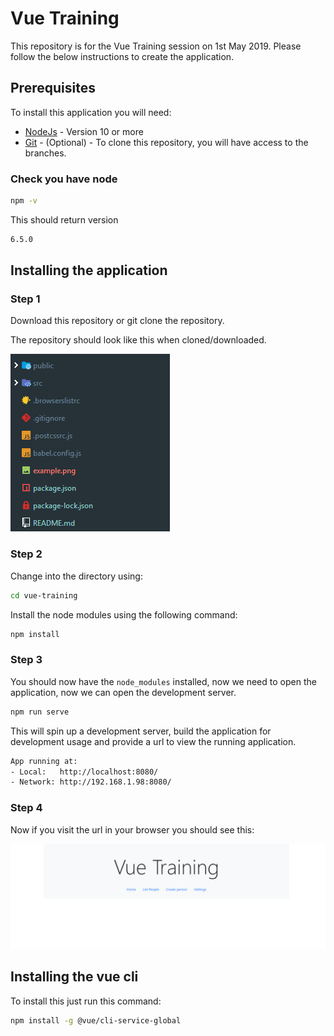 # Vue Training
This repository is for the Vue Training session on 1st May 2019. Please follow the below instructions to create the application.

## Prerequisites
To install this application you will need:
	
 - [NodeJs](https://nodejs.org/en/) - Version 10 or more
 - [Git](https://git-scm.com/) - (Optional) - To clone this repository, you will have access to the branches.

### Check you have node
```bash
npm -v
```
This should return version
```bash
6.5.0
```

## Installing the application

### Step 1
Download this repository or git clone the repository.

The repository should look like this when cloned/downloaded.

![Directory Example](directory.png)

### Step 2
Change into the directory using:

```bash
cd vue-training
```

Install the node modules using the following command:
```bash
npm install
```

### Step 3
You should now have the `node_modules` installed, now we need to open the application, now we can open the development server.

```bash
npm run serve
```

This will spin up a development server, build the application for development usage and provide a url to view the running application.
```bash
App running at:
- Local:   http://localhost:8080/
- Network: http://192.168.1.98:8080/
```

### Step 4
Now if you visit the url in your browser you should see this:

![Application Example](example.png)

## Installing the vue cli

To install this just run this command:

```bash
npm install -g @vue/cli-service-global
```